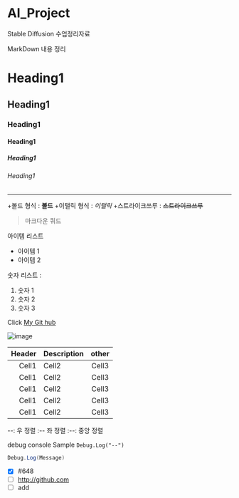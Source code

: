 # AI_Project
Stable Diffusion 수업정리자료

MarkDown 내용 정리

<!-- Heading -->

# Heading1
## Heading1
### Heading1
#### Heading1
##### Heading1
###### Heading1

<!-- Line -->

---

<!-- Text attributes -->

+볼드 형식 : **볼드**
+이탤릭 형식 : *이탤릭*
+스트라이크쓰루 : ~~스트라이크쓰루~~

<!-- Quote -->
> 마크다운 쿼드

<!-- Bullet List -->
아이템 리스트
* 아이템 1
* 아이템 2

<!-- Numberde List -->
숫자 리스트 :

1. 숫자 1
2. 숫자 2
3. 숫자 3

<!--Link-->
Click [My Git hub](https://github.com/ryunroo/AI_Project.git)

<!-- Image -->
![image](https://png.pngtree.com/thumb_back/fw800/background/20231219/pngtree-pink-pastel-background-with-pink-aesthetic-sky-image_15522922.png)

<!-- Table -->

|Header|Description|other|
|--:|:--|:--:|
|Cell1|Cell2|Cell3|
|Cell1|Cell2|Cell3|
|Cell1|Cell2|Cell3|
|Cell1|Cell2|Cell3|
|Cell1|Cell2|Cell3|

--: 우 정렬
:-- 좌 정렬
:--: 중앙 정렬

<!-- Code -->

debug console Sample `Debug.Log("--")`

```C#
Debug.Log(Message)
```

<!-- TodoList -->
- [X] #648
- [ ] http://github.com
- [ ] add